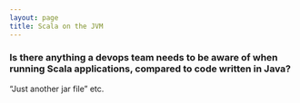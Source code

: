```yaml
---
layout: page
title: Scala on the JVM
---
```


### Is there anything a devops team needs to be aware of when running Scala applications, compared to code written in Java?

“Just another jar file” etc.

